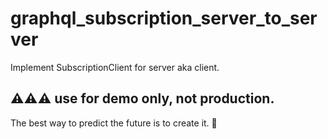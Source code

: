 # graphql_subscription_server_to_server

Implement SubscriptionClient for server aka client.

## ⚠️⚠️⚠️ use for demo only, not production.

<!-- INSPIRATIONAL_QUOTE_START -->
The best way to predict the future is to create it.
🦄
<!-- INSPIRATIONAL_QUOTE_END -->
